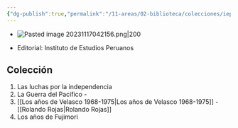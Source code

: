 ```yaml
---
{"dg-publish":true,"permalink":"/11-areas/02-biblioteca/colecciones/iep-coleccion-historias-minimas-republicanas/","noteIcon":""}
---
```



- ![Pasted image 20231117042156.png|200](/img/user/11%20%C3%81reas%20%E2%9A%99/02%20Biblioteca/%F0%9F%92%BE%20Adjuntos/Pasted%20image%2020231117042156.png)

- Editorial: Instituto de Estudios Peruanos
## Colección
1. Las luchas por la independencia 
2. La Guerra del Pacífico - 
3. [[Los años de Velasco 1968-1975\|Los años de Velasco 1968-1975]] - [[Rolando Rojas\|Rolando Rojas]]
4. Los años de Fujimori
